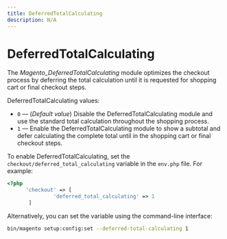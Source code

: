 ```yaml
---
title: DeferredTotalCalculating
description: N/A
---
```


# DeferredTotalCalculating

The _Magento_DeferredTotalCalculating_ module optimizes the checkout process by deferring the total calculation until it is requested for shopping cart or final checkout steps.

DeferredTotalCalculating values:

-  `0` — (_Default value_) Disable the DeferredTotalCalculating module and use the standard total calculation throughout the shopping process.
-  `1` — Enable the DeferredTotalCalculating module to show a subtotal and defer calculating the complete total until in the shopping cart or final checkout steps.

To enable DeferredTotalCalculating, set the `checkout/deferred_total_calculating` variable in the `env.php` file. For example:

```php
<?php
      'checkout' => [
               'deferred_total_calculating' => 1
       ]
```

Alternatively, you can set the variable using the command-line interface:

```bash
bin/magento setup:config:set --deferred-total-calculating 1
```

